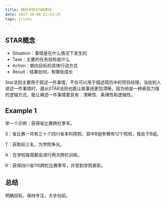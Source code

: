 ```yaml
---
title: 简历中的STAR原则
date: 2017-10-08 21:53:25
tags: tricks
---
```


## STAR概念

- Situation：事情是在什么情况下发生的
- Task：主要的任务目标是什么
- Action：朝向目标的具体行动方式
- Result：结果如何，有哪些成长

Star法则主要用于叙述一件事情，不仅可以用于描述简历中的项目经理，当给别人讲述一件事情时，遵从STAR法则也能让故事线更加清晰，因为他是一种表现力强的逻辑方式，能让阐述一件事情更具有：清晰性、条理性和逻辑性。

## Example 1

举一个示例：获得省比赛跨栏季军。

S：省比赛一共有三十个四川省本科院校，其中B组参赛有12个院校，我处于B组。

T：获取前三名，为学院争光。

A：在学校每周都会进行两次跨栏训练。

R：获得四川省110跨栏比赛季军，并受到学院表彰。

## 总结

明确目标，保持专注，大步向前。
